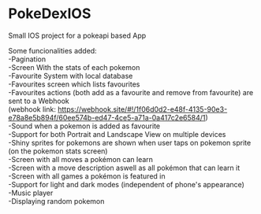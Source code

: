 # PokeDexIOS
Small IOS project for a pokeapi based App

Some funcionalities added:<br/>
-Pagination<br/>
-Screen With the stats of each pokemon<br/>
-Favourite System with local database<br/>
-Favourites screen which lists favourites<br/>
-Favourites actions (both add as a favourite and remove from favourite) are sent to a Webhook<br/>
(webhook link: https://webhook.site/#!/1f06d0d2-e48f-4135-90e3-e78a8e5b894f/60ee574b-ed47-4ce5-a71a-0a417c2e6584/1)<br/>
-Sound when a pokemon is added as favourite<br/>
-Support for both Portrait and Landscape View on multiple devices<br/>
-Shiny sprites for pokemons are shown when user taps on pokemon sprite (on the pokemon stats screen)<br/>
-Screen with all moves a pokémon can learn<br/>
-Screen with a move description aswell as all pokémon that can learn it<br/>
-Screen with all games a pokémon is featured in<br/>
-Support for light and dark modes (independent of phone's appearance)<br/>
-Music player<br/>
-Displaying random pokemon<br/>
